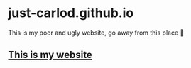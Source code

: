 # just-carlod.github.io
This is my poor and ugly website, go away from this place 🤪
## [This is my website](htpps://carlod.net)
